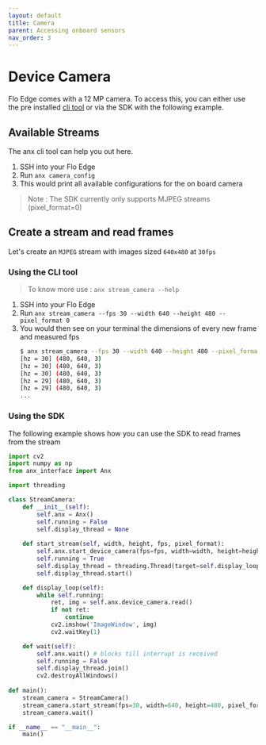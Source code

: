 ```yaml
---
layout: default
title: Camera
parent: Accessing onboard sensors
nav_order: 3
---
```


# Device Camera

Flo Edge comes with a 12 MP camera. To access this, you can either use the pre installed [cli tool](/docs/anx) or via the SDK with the following example.

## Available Streams
The anx cli tool can help you out here.

1. SSH into your Flo Edge
2. Run `anx camera_config`
3. This would print all available configurations for the on board camera

> Note : The SDK currently only supports MJPEG streams (pixel_format=0)

## Create a stream and read frames
Let's create an `MJPEG` stream with images sized `640x480` at `30fps`

### Using the CLI tool
> To know more use : `anx stream_camera --help`

1. SSH into your Flo Edge
2. Run `anx stream_camera --fps 30 --width 640 --height 480 --pixel_format 0`
3. You would then see on your terminal the dimensions of every new frame and measured fps
    ```bash
    $ anx stream_camera --fps 30 --width 640 --height 480 --pixel_format 0
    [hz = 30] (480, 640, 3)
    [hz = 30] (480, 640, 3)
    [hz = 30] (480, 640, 3)
    [hz = 29] (480, 640, 3)
    [hz = 29] (480, 640, 3)
    ...
    ```

### Using the SDK
The following example shows how you can use the SDK to read frames from the stream

```python
import cv2
import numpy as np
from anx_interface import Anx

import threading

class StreamCamera:
    def __init__(self):
        self.anx = Anx()
        self.running = False
        self.display_thread = None
        
    def start_stream(self, width, height, fps, pixel_format):
        self.anx.start_device_camera(fps=fps, width=width, height=height, pixel_format=pixel_format)
        self.running = True
        self.display_thread = threading.Thread(target=self.display_loop)
        self.display_thread.start()

    def display_loop(self):
        while self.running:
            ret, img = self.anx.device_camera.read() 
            if not ret: 
                continue 
            cv2.imshow('ImageWindow', img) 
            cv2.waitKey(1)

    def wait(self):
        self.anx.wait() # blocks till interrupt is received
        self.running = False
        self.display_thread.join()
        cv2.destroyAllWindows()
 
def main(): 
    stream_camera = StreamCamera()
    stream_camera.start_stream(fps=30, width=640, height=480, pixel_format=0)
    stream_camera.wait()

if __name__ == "__main__": 
    main()

```

